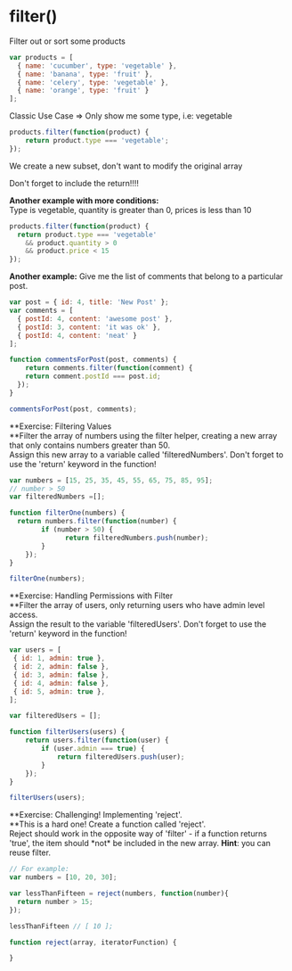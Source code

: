 # **filter\(\)**

Filter out or sort some products

```js
var products = [
  { name: 'cucumber', type: 'vegetable' },
  { name: 'banana', type: 'fruit' },
  { name: 'celery', type: 'vegetable' },
  { name: 'orange', type: 'fruit' }
];
```

Classic Use Case =&gt; Only show me some type, i.e: vegetable

```js
products.filter(function(product) {
	return product.type === 'vegetable';
});
```

We create a new subset, don't want to modify the original array

Don't forget to include the return!!!!

**Another example with more conditions:**  
Type is vegetable, quantity is greater than 0, prices is less than 10

```js
products.filter(function(product) {
  return product.type === 'vegetable'
  	&& product.quantity > 0
  	&& product.price < 15
});
```

**Another example:** Give me the list of comments that belong to a particular post.

```js
var post = { id: 4, title: 'New Post' };
var comments = [
  { postId: 4, content: 'awesome post' },
  { postId: 3, content: 'it was ok' },
  { postId: 4, content: 'neat' }
];

function commentsForPost(post, comments) {
	return comments.filter(function(comment) {
  	return comment.postId === post.id;
  });
}

commentsForPost(post, comments);
```

**Exercise: Filtering Values  
**Filter the array of numbers using the filter helper, creating a new array that only contains numbers greater than 50.  
Assign this new array to a variable called 'filteredNumbers'. Don't forget to use the 'return' keyword in the function!

```js
var numbers = [15, 25, 35, 45, 55, 65, 75, 85, 95];
// number > 50
var filteredNumbers =[];

function filterOne(numbers) {
  return numbers.filter(function(number) {
        if (number > 50) {
              return filteredNumbers.push(number);
        }
    });
}

filterOne(numbers);
```

**Exercise: Handling Permissions with Filter  
**Filter the array of users, only returning users who have admin level access.  
Assign the result to the variable 'filteredUsers'. Don't forget to use the 'return' keyword in the function!

```js
var users = [
 { id: 1, admin: true },
 { id: 2, admin: false },
 { id: 3, admin: false },
 { id: 4, admin: false },
 { id: 5, admin: true },
];

var filteredUsers = [];

function filterUsers(users) {
    return users.filter(function(user) {
        if (user.admin === true) {
            return filteredUsers.push(user);
        }
    });
}

filterUsers(users);
```

**Exercise: Challenging! Implementing 'reject'.  
**This is a hard one!  Create a function called 'reject'.  
Reject should work in the opposite way of 'filter' - if a function returns 'true', the item should \*not\* be included in the new array. **Hint**: you can reuse filter.

```js
// For example:
var numbers = [10, 20, 30];

var lessThanFifteen = reject(numbers, function(number){
  return number > 15;
});

lessThanFifteen // [ 10 ];

function reject(array, iteratorFunction) {

}
```









